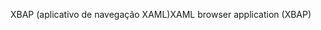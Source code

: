<span data-ttu-id="b9e51-101">XBAP (aplicativo de navegação XAML)</span><span class="sxs-lookup"><span data-stu-id="b9e51-101">XAML browser application (XBAP)</span></span>